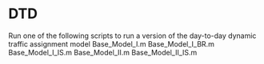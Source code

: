 # DTD
Run one of the following scripts to run a version of the day-to-day dynamic traffic assignment model
Base_Model_I.m
Base_Model_I_BR.m
Base_Model_I_IS.m
Base_Model_II.m
Base_Model_II_IS.m

